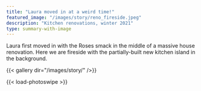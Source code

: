 ```yaml
---
title: "Laura moved in at a weird time!"
featured_image: "/images/story/reno_fireside.jpeg"
description: "Kitchen renovations, winter 2021"
type: summary-with-image
---
```


Laura first moved in with the Roses smack in the middle of a massive house renovation. Here we are fireside with the partially-built new kitchen island in the background.

{{< gallery dir="/images/story/" />}}

{{< load-photoswipe >}}
